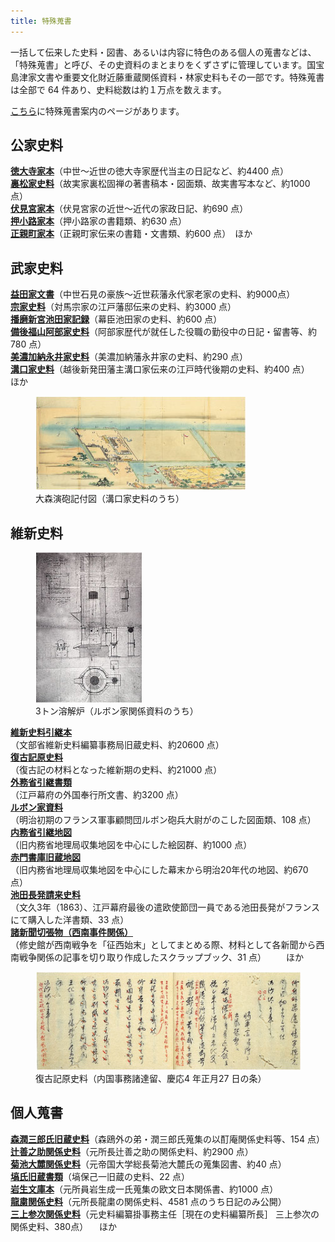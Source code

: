 ```yaml
---
title: 特殊蒐書
---
```


一括して伝来した史料・図書、あるいは内容に特色のある個人の蒐書などは、「特殊蒐書」と呼び、その史資料のまとまりをくずさずに管理しています。国宝島津家文書や重要文化財近藤重蔵関係資料・林家史料もその一部です。特殊蒐書は全部で 64 件あり、史料総数は約１万点を数えます。

<a href="https://wwwap.hi.u-tokyo.ac.jp/ships_help/OSIDE/W01/shusho.html" target="_blank">こちら</a>に特殊蒐書案内のページがあります。

<h2 class="h03 mt2"><strong>公家史料</strong></h2>
<p class="mtx">
<a href="javascript:void(0)" onclick="window.open('https://wwwap.hi.u-tokyo.ac.jp/ships_help/OSIDE/W01/shushokaidai/T01.html', 'newwin','width=640,height=640')">
<strong>徳大寺家本</strong></a>（中世～近世の徳大寺家歴代当主の日記など、約4400 点）<br>
<a href="javascript:void(0)" onclick="window.open('https://wwwap.hi.u-tokyo.ac.jp/ships_help/OSIDE/W01/shushokaidai/T49.html', 'newwin','width=640,height=640')">
<strong>裏松家史料</strong></a>（故実家裏松固禅の著書稿本・図面類、故実書写本など、約1000 点）<br>
<a href="javascript:void(0)" onclick="window.open('https://wwwap.hi.u-tokyo.ac.jp/ships_help/OSIDE/W01/shushokaidai/T24.html', 'newwin','width=640,height=640')">
<strong>伏見宮家本</strong></a>（伏見宮家の近世～近代の家政日記、約690 点）<br>
<a href="javascript:void(0)" onclick="window.open('https://wwwap.hi.u-tokyo.ac.jp/ships_help/OSIDE/W01/shushokaidai/T19.html', 'newwin','width=640,height=640')">
<strong>押小路家本</strong></a>（押小路家の書籍類、約630 点）<br>
<a href="javascript:void(0)" onclick="window.open('https://wwwap.hi.u-tokyo.ac.jp/ships_help/OSIDE/W01/shushokaidai/T15.html', 'newwin','width=640,height=640')"><strong>正親町家本</strong></a>（正親町家伝来の書籍・文書類、約600 点）　ほか
</p>

<h2 class="h03 mt2"><strong>武家史料</strong></h2>
<p class="mtx">
<a href="javascript:void(0)" onclick="window.open('https://wwwap.hi.u-tokyo.ac.jp/ships_help/OSIDE/W01/shushokaidai/T21.html', 'newwin','width=640,height=640')">
<strong>益田家文書</strong></a>（中世石見の豪族～近世萩藩永代家老家の史料、約9000点）<br>
<a href="javascript:void(0)" onclick="window.open('https://wwwap.hi.u-tokyo.ac.jp/ships_help/OSIDE/W01/shushokaidai/T14.html',
 'newwin','width=640,height=640')"><strong>宗家史料</strong></a>（対馬宗家の江戸藩邸伝来の史料、約3000 点）<br>
<a href="javascript:void(0)" onclick="window.open('https://wwwap.hi.u-tokyo.ac.jp/ships_help/OSIDE/W01/shushokaidai/T47.html', 'newwin','width=640,height=640')">
<strong>播磨新宮池田家記録</strong></a>（幕臣池田家の史料、約600 点）<br>
<a href="javascript:void(0)" onclick="window.open('https://wwwap.hi.u-tokyo.ac.jp/ships_help/OSIDE/W01/shushokaidai/T50.html', 'newwin','width=640,height=640')">
<strong>備後福山阿部家史料</strong></a>（阿部家歴代が就任した役職の勤役中の日記・留書等、約780 点）<br>
<a href="javascript:void(0)" onclick="window.open('https://wwwap.hi.u-tokyo.ac.jp/ships_help/OSIDE/W01/shushokaidai/T46.html', 'newwin','width=640,height=640')">
<strong>美濃加納永井家史料</strong></a>（美濃加納藩永井家の史料、約290 点）<br>
<a href="javascript:void(0)" onclick="window.open('https://wwwap.hi.u-tokyo.ac.jp/ships_help/OSIDE/W01/shushokaidai/T37.html', 'newwin','width=640,height=640')">
<strong>溝口家史料</strong></a>（越後新発田藩主溝口家伝来の江戸時代後期の史料、約400 点）　　ほか
</p>

<figure class="mb1">
    <img
       src="/assets/img/collection/collect_mizoguchi.jpeg"
        alt="大森演砲記付図（溝口家史料のうち）"
    />
    <figcaption>大森演砲記付図（溝口家史料のうち）</figcaption>
</figure>

<h2 class="h03 mt2"><strong>維新史料</strong></h2>

<figure class="mb1">
    <img
       src="/assets/img/collection/collect_youkairo.jpeg"
        alt="3トン溶解炉（ルボン家関係資料のうち）"
    />
    <figcaption>3トン溶解炉（ルボン家関係資料のうち）</figcaption>
</figure>

<p class="mtx">
<a href="javascript:void(0)" onclick="window.open('https://wwwap.hi.u-tokyo.ac.jp/ships_help/OSIDE/W01/shushokaidai/T16.html', 'newwin','width=640,height=640')">
<strong>維新史料引継本</strong></a><br>（文部省維新史料編纂事務局旧蔵史料、約20600 点）<br>
<a href="javascript:void(0)" onclick="window.open('https://wwwap.hi.u-tokyo.ac.jp/ships_help/OSIDE/W01/shushokaidai/T57.html', 'newwin','width=640,height=640')">
<strong>復古記原史料</strong></a><br>（復古記の材料となった維新期の史料、約21000 点）<br>
<a href="javascript:void(0)" onclick="window.open('https://wwwap.hi.u-tokyo.ac.jp/ships_help/OSIDE/W01/shushokaidai/T02.html', 'newwin','width=640,height=640')">
<strong>外務省引継書類</strong></a><br>（江戸幕府の外国奉行所文書、約3200 点）<br>
<a href="javascript:void(0)" onclick="window.open('https://wwwap.hi.u-tokyo.ac.jp/ships_help/OSIDE/W01/shushokaidai/T10.html', 'newwin','width=640,height=640')">
<strong>ルボン家資料</strong></a><br>（明治初期のフランス軍事顧問団ルボン砲兵大尉がのこした図面類、108 点）<br>
<a href="javascript:void(0)" onclick="window.open('https://wwwap.hi.u-tokyo.ac.jp/ships_help/OSIDE/W01/shushokaidai/T22.html', 'newwin','width=640,height=640')">
<strong>内務省引継地図</strong></a><br>（旧内務省地理局収集地図を中心にした絵図群、約1000 点）<br>
<a href="javascript:void(0)" onclick="window.open('https://wwwap.hi.u-tokyo.ac.jp/ships_help/OSIDE/W01/shushokaidai/T60.html','newwin','width=640,height=640')">
<strong>赤門書庫旧蔵地図</strong></a><br>（旧内務省地理局収集地図を中心にした幕末から明治20年代の地図、約670 点）<br>

<a href="javascript:void(0)" onclick="window.open('https://wwwap.hi.u-tokyo.ac.jp/ships_help/OSIDE/W01/shushokaidai/T66.html','newwin','width=640,height=640')">
<strong>池田長発請来史料</strong></a><br>（文久3年（1863）、江戸幕府最後の遣欧使節団一員である池田長発がフランスにて購入した洋書類、33 点）<br>
<a href="javascript:void(0)" onclick="window.open('https://wwwap.hi.u-tokyo.ac.jp/ships_help/OSIDE/W01/shushokaidai/T67.html','newwin','width=640,height=640')">
<strong>諸新聞切張物（西南事件関係）</strong></a><br>（修史館が西南戦争を「征西始末」としてまとめる際、材料として各新聞から西南戦争関係の記事を切り取り作成したスクラップブック、31 点）
　　ほか</p>

<figure class="mb1">
    <img
       src="/assets/img/collection/collect_fukkoki.jpeg"
        alt="復古記原史料（内国事務諸達留、慶応4 年正月27 日の条）"
    />
    <figcaption>復古記原史料（内国事務諸達留、慶応4 年正月27 日の条）</figcaption>
</figure>

<h2 class="h03 mt2"><strong>個人蒐書</strong></h2>
<p class="mtx">
<a href="javascript:void(0)" onclick="window.open('https://wwwap.hi.u-tokyo.ac.jp/ships_help/OSIDE/W01/shushokaidai/T56.html', 'newwin','width=640,height=640')">
<strong>森潤三郎氏旧蔵史料</strong></a>（森鴎外の弟・潤三郎氏蒐集の以酊庵関係史料等、154 点）<br>
<a href="javascript:void(0)" onclick="window.open('https://wwwap.hi.u-tokyo.ac.jp/ships_help/OSIDE/W01/shushokaidai/T08.html', 'newwin','width=640,height=640')">
<strong>辻善之助関係史料</strong></a>（元所長辻善之助の関係史料、約2900 点）<br>
<a href="javascript:void(0)" onclick="window.open('https://wwwap.hi.u-tokyo.ac.jp/ships_help/OSIDE/W01/shushokaidai/T48.html', 'newwin','width=640,height=640')">
<strong>菊池大麓関係史料</strong></a>（元帝国大学総長菊池大麓氏の蒐集図書、約40 点）<br>
<a href="javascript:void(0)" onclick="window.open('https://wwwap.hi.u-tokyo.ac.jp/ships_help/OSIDE/W01/shushokaidai/T28.html', 'newwin','width=640,height=640')">
<strong>塙氏旧蔵書類</strong></a>（塙保己一旧蔵の史料、22 点）<br>
<a href="javascript:void(0)" onclick="window.open('https://wwwap.hi.u-tokyo.ac.jp/ships_help/OSIDE/W01/shushokaidai/T41.html', 'newwin','width=640,height=640')">
<strong>岩生文庫本</strong></a>（元所員岩生成一氏蒐集の欧文日本関係書、約1000 点）<br>
<a href="javascript:void(0)" onclick="window.open('https://wwwap.hi.u-tokyo.ac.jp/ships_help/OSIDE/W01/shushokaidai/T33.html','newwin','width=640,height=640')">
<strong>龍粛関係史料</strong></a>（元所長龍粛の関係史料、4581 点のうち日記のみ公開）<br>
<a href="javascript:void(0)" onclick="window.open('https://wwwap.hi.u-tokyo.ac.jp/ships_help/OSIDE/W01/shushokaidai/T64.html','newwin','width=640,height=640')">
<strong>三上参次関係史料</strong></a>（元史料編纂掛事務主任［現在の史料編纂所長］
三上参次の関係史料、380点）
　ほか
</p>

